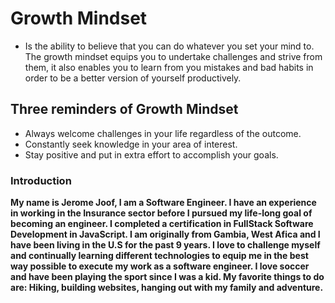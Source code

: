 # Growth Mindset
- Is the ability to believe that you can do whatever you set your mind to. The growth mindset equips you to undertake challenges and strive from them, it also enables you to learn from you mistakes and bad habits in order to be a better version of yourself productively.

## Three reminders of Growth Mindset
- Always welcome challenges in your life regardless of the outcome.
- Constantly seek knowledge in your area of interest.
- Stay positive and put in extra effort to accomplish your goals.

### Introduction
**My name is Jerome Joof, I am a Software Engineer. I have an experience in working in the Insurance sector before I pursued my life-long goal of becoming an engineer. I completed a certification in FullStack Software Development in JavaScript. I am originally from Gambia, West Afica and I have been living in the U.S for the past 9 years. I love to challenge myself and continually learning different technologies to equip me in the best way possible to execute my work as a software engineer. I love soccer and have been playing the sport since I was a kid. My favorite things to do are: Hiking, building websites, hanging out with my family and adventure.**
